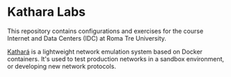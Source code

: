 # Kathara Labs

This repository contains configurations and exercises for the course Internet and Data Centers (IDC) at Roma Tre University.

[Kathará](https://github.com/KatharaFramework) is a lightweight network emulation system based on Docker containers. It's used to test production networks in a sandbox environment, or developing new network protocols.

